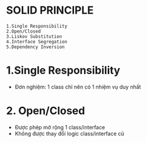 # SOLID PRINCIPLE
    1.Single Responsibility
    2.Open/Closed
    3.Liskov Substitution
    4.Interface Segregation
    5.Dependency Inversion

# 1.Single Responsibility 
- Đơn nghiệm: 1 class chỉ nên có 1 nhiệm vụ duy nhất

# 2. Open/Closed
- Được phép mở rộng 1 class/interface
- Không được thay đổi logic class/interface cũ
